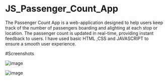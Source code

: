# JS_Passenger_Count_App

The Passenger Count App is a web-application designed to help users keep track of the number of passengers boarding and alighting at each stop or location.
The passenger count is updated in real-time, providing instant feedback to users.
I have used basic HTML ,CSS and JAVASCRIPT to ensure a smooth user experience.

#Screenshots 

![image](https://github.com/Sanaahsan/JS_Projects/assets/110116113/ce0a75ae-4bcb-4cc7-97b8-a3c296537293)

![image](https://github.com/Sanaahsan/JS_Projects/assets/110116113/33dfd8b4-95dd-451a-ae51-67d346fb2dad)
